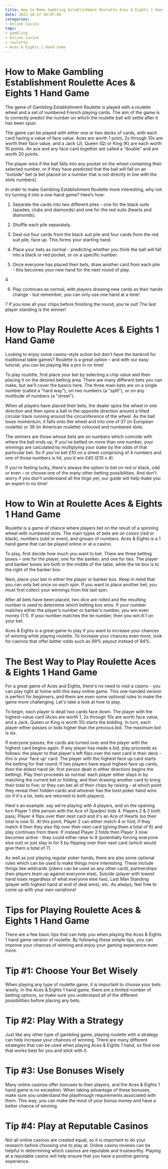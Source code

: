 ```yaml
---
title: How to Make Gambling Establishment Roulette Aces & Eights 1 Hand Game 
date: 2022-10-27 20:07:04
categories:
- Online Casino
tags:
- gambling
- Online Casino
- roulette
- Aces & Eights 1 Hand Game
---
```



#  How to Make Gambling Establishment Roulette Aces & Eights 1 Hand Game 

The game of Gambling Establishment Roulette is played with a roulette wheel and a set of numbered French playing cards. The aim of the game is to correctly predict the number on which the roulette ball will settle after it has been spun.

The game can be played with either one or two decks of cards, with each card having a value of face value. Aces are worth 1 point, 2s through 10s are worth their face value, and a Jack (J), Queen (Q) or King (K) are each worth 10 points. An ace and any face card together are called a “double” and are worth 20 points.

The player wins if the ball falls into any pocket on the wheel containing their selected number, or if they have predicted that the ball will fall on an “outside” bet (a bet placed on a number that is not directly in line with the slots numbers).

In order to make Gambling Establishment Roulette more interesting, why not try turning it into a one-hand game? Here’s how:

1. Separate the cards into two different piles - one for the black suits (spades, clubs and diamonds) and one for the red suits (hearts and diamonds).


2. Shuffle each pile separately.


3. Deal out four cards from the black suit pile and four cards from the red suit pile, face up. This forms your starting hand.


4. Place your bets as normal - predicting whether you think the ball will fall into a black or red pocket, or on a specific number.


5. Once everyone has placed their bets, draw another card from each pile - this becomes your new hand for the next round of play.

 4 

6. Play continues as normal, with players drawing new cards as their hands change - but remember, you can only use one hand at a time! 

7 If you lose all your chips before finishing the round, you're out! The last player standing is the winner!

#  How to Play Roulette Aces & Eights 1 Hand Game 

Looking to enjoy some casino-style action but don't have the bankroll for traditional table games? Roulette is a great option – and with our easy tutorial, you can be playing like a pro in no time!

To play roulette, first place your bet by selecting a chip value and then placing it on the desired betting area. There are many different bets you can make, but we'll cover the basics here. The three main bets are on a single number (called a "hard way"), on two numbers (a "split"), or on any multitude of numbers (a "street").

When all players have placed their bets, the dealer spins the wheel in one direction and then spins a ball in the opposite direction around a tilted circular track running around the circumference of the wheel. As the ball loses momentum, it falls onto the wheel and into one of 37 (in European roulette) or 38 (in American roulette) coloured and numbered slots.

The winners are those whose bets are on numbers which coincide with where the ball ends up. If you've betted on more than one number, your winnings are calculated by multiplying your stake by the odds of that particular bet. So if you've bet £10 on a street comprising of 4 numbers and one of those numbers is hit, you'd win £40 (£10 x 4).

If you're feeling lucky, there's always the option to bet on red or black, odd or even – or choose one of the many other betting possibilities. And don't worry if you don't understand all the lingo yet; our guide will help make you an expert in no time!

#  How to Win at Roulette Aces & Eights 1 Hand Game 
Roulette is a game of chance where players bet on the result of a spinning wheel with numbered slots. The main types of bets are on colors (red or black), numbers (odd or even), and groups of numbers. Aces & Eights is a 1 hand game that can be played online or at a casino.

To play, first decide how much you want to bet. There are three betting boxes – one for the player, one for the banker, and one for ties. The player and banker boxes are both in the middle of the table, while the tie box is to the right of the banker box.

Next, place your bet in either the player or banker box. Keep in mind that you can only bet once on each spin. If you want to place another bet, you must first collect your winnings from the last spin.

After all bets have been placed, two dice are rolled and the resulting number is used to determine which betting box wins. If your number matches either the player’s number or banker’s number, you win even money (1:1). If your number matches the tie number, then you win 8:1 on your bet.

Aces & Eights is a great game to play if you want to increase your chances of winning while playing roulette. To increase your chances even more, look for casinos that offer better odds such as 99% payout instead of 94%.

#  The Best Way to Play Roulette Aces & Eights 1 Hand Game 

For a great game of Aces and Eights, there's no need to visit a casino - you can play right at home with this easy online game. This one-handed version is perfect for beginners, and there are even some optional rules to make the game more challenging. Let's take a look at how to play.

To begin, each player is dealt two cards face down. The player with the highest-value card (Aces are worth 1, 2s through 10s are worth face value, and a Jack, Queen or King is worth 10) starts the bidding. In turn, each player either passes or bids higher than the previous bid. The maximum bid is six.

If everyone passes, the cards are turned over and the player with the highest card begins again. If any player has made a bid, play proceeds as follows: the player to that player's left flips over the next card in their deck - this is your ‘face up' card. The player with the highest face up card starts the betting for that round; if two players have equal highest face up cards, then the eldest hand (ie: first person dealt in either direction) begins the betting). Play then proceeds as normal: each player either stays in by matching the current bet or folding, and then drawing another card to bring their total to five; or they can bet all of their chips by raising - at which point they reveal their hidden cards and whoever has the best poker hand wins (or if it's a tie, bets are returned to both players).

Here's an example: say we're playing with 4 players, and on the opening turn Player 1 (the person with the Ace of Spades) bids 4. Players 2 & 3 both pass; Player 4 flips over their next card and it's an Ace of Hearts (so their total is now 5). At this point, Player 2 can either match 4 or fold; if they match 4 then they also flip over their next card (giving them a total of 6) and play continues from there. If instead Player 2 folds then Player 3 now becomes active - they could either raise to 8 (potentially forcing everyone else out) or just stay in for 5 by flipping over their next card (which would give them a total of 7).

As well as just playing regular poker hands, there are also some optional rules which can be used to make things more interesting. These include things like wildcards (jokers can be used as any other card), partnerships (two players team up against everyone else), Suicide (player with lowest hand loses regardless of what everyone else has), Last Man Standing (player with highest hand at end of deal wins), etc. As always, feel free to come up with your own variations!

#  Tips for Playing Roulette Aces & Eights 1 Hand Game

There are a few basic tips that can help you when playing the Aces & Eights 1 hand game version of roulette. By following these simple tips, you can improve your chances of winning and enjoy your gaming experience even more.

# Tip #1: Choose Your Bet Wisely


When playing any type of roulette game, it is important to choose your bets wisely. In the Aces & Eights 1 hand game, there are a limited number of betting options, so make sure you understand all of the different possibilities before placing any bets.

# Tip #2: Play With a Strategy

 Just like any other type of gambling game, playing roulette with a strategy can help increase your chances of winning. There are many different strategies that can be used when playing Aces & Eights 1 hand, so find one that works best for you and stick with it.

# Tip #3: Use Bonuses Wisely

 Many online casinos offer bonuses to their players, and the Aces & Eights 1 hand game is no exception. When taking advantage of these bonuses, make sure you understand the playthrough requirements associated with them. This way, you can make the most of your bonus money and have a better chance of winning.

# Tip #4: Play at Reputable Casinos

 Not all online casinos are created equal, so it is important to do your research before choosing one to play at. Online casino reviews can be helpful in determining which casinos are reputable and trustworthy. Playing at a reputable casino will help ensure that you have a positive gaming experience.